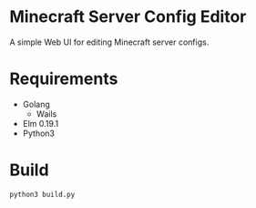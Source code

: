# Minecraft Server Config Editor
A simple Web UI for editing Minecraft server configs.

# Requirements
* Golang
    * Wails
* Elm 0.19.1
* Python3

# Build
```bash
python3 build.py
```

